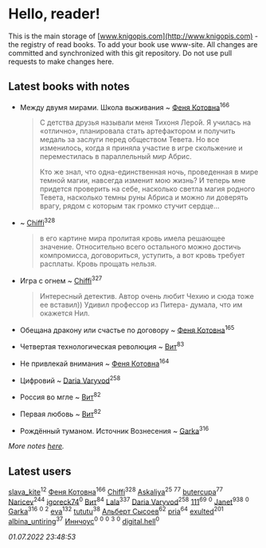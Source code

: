 # Hello, reader!
This is the main storage of [www.knigopis.com](http://www.knigopis.com) - the registry of read books.
To add your book use www-site. All changes are committed and synchronized with this git repository.
Do not use pull requests to make changes here.


## Latest books with notes
* Между двумя мирами. Школа выживания ~ [Феня Котовна](users/109/109746193906459706720-google)<sup>166</sup>
    > С детства друзья называли меня Тихоня Леро́й. Я училась на «отлично», планировала стать артефактором и получить медаль за заслуги перед обществом Тевета. Но все изменилось, когда я приняла участие в игре скольжение и переместилась в параллельный мир Абрис.
    > 
    > Кто же знал, что одна-единственная ночь, проведенная в мире темной магии, навсегда изменит мою жизнь? И теперь мне придется проверить на себе, насколько светла магия родного Тевета, насколько темны руны Абриса и можно ли доверять врагу, рядом с которым так громко стучит сердце…

*  ~ [Chiffi](users/105/105831994080785626680-google)<sup>328</sup>
    > в его картине мира пролитая кровь имела решающее значение. Относительно всего остального можно достичь компромисса, договориться, уступить, а вот кровь требует расплаты. Кровь прощать нельзя.

* Игра с огнем ~ [Chiffi](users/105/105831994080785626680-google)<sup>327</sup>
    > Интересный детектив. Автор очень любит Чехию и сюда тоже ее вставил)) Удивил профессор из Питера- думала, что им окажется Нил.

* Обещана дракону или счастье по договору ~ [Феня Котовна](users/109/109746193906459706720-google)<sup>165</sup>

* Четвертая технологическая революция ~ [Вит](users/300/300273923-vkontakte)<sup>83</sup>

* Не привлекай внимания ~ [Феня Котовна](users/109/109746193906459706720-google)<sup>164</sup>

* Цифровий ~ [Daria Varyvod](users/829/829893410524253-facebook)<sup>258</sup>

* Россия во мгле ~ [Вит](users/300/300273923-vkontakte)<sup>82</sup>

* Первая любовь ~ [Вит](users/300/300273923-vkontakte)<sup>82</sup>

* Рождённый туманом. Источник Вознесения ~ [Garka](users/115/115753719718250012620-google)<sup>316</sup>


_More notes [here](latest_books_with_notes.md)._


## Latest users
[slava_kite](users/134/134671934-vkontakte)<sup>12</sup> 
[Феня Котовна](users/109/109746193906459706720-google)<sup>166</sup> 
[Chiffi](users/105/105831994080785626680-google)<sup>328</sup> 
[Askaliya](users/326/326783541-vkontakte)<sup>25</sup> 
[](users/153/1537586159620888-facebook)<sup>77</sup> 
[butercupa](users/193/193697993-vkontakte)<sup>77</sup> 
[Naricev](users/107/107090515204537133928-google)<sup>244</sup> 
[igoreck74](users/196/19636499-vkontakte)<sup>0</sup> 
[Вит](users/300/300273923-vkontakte)<sup>84</sup> 
[Lala](users/761/76187635-vkontakte)<sup>337</sup> 
[Daria Varyvod](users/829/829893410524253-facebook)<sup>258</sup> 
[111](users/309/309238388536274478-mailru)<sup>69</sup> 
[](users/262/26220924-yandex)<sup>0</sup> 
[Janet](users/108/108113656204404967440-google)<sup>938</sup> 
[](users/220/2203011-vkontakte)<sup>0</sup> 
[Garka](users/115/115753719718250012620-google)<sup>316</sup> 
[](users/108/108992088462396254260-google)<sup>0</sup> 
[](users/100/100097069456712612136-google)<sup>2</sup> 
[eva](users/111/111656270551033014778-google)<sup>132</sup> 
[tututu](users/135/135685382-vkontakte)<sup>38</sup> 
[Альберт Сысоев](users/474/47446642-vkontakte)<sup>62</sup> 
[pria](users/128/128917939-vkontakte)<sup>64</sup> 
[exulted](users/100/100599204551896265722-google)<sup>201</sup> 
[albina_untiring](users/257/2579695-vkontakte)<sup>37</sup> 
[Иннчоус](users/584/584548489-vkontakte)<sup>0</sup> 
[](users/113/113308925972173799436-google)<sup>0</sup> 
[](users/100/10038681-vkontakte)<sup>0</sup> 
[](users/115/115058436318443463985-google)<sup>3</sup> 
[](users/106/106089272412244528912-google)<sup>0</sup> 
[digital.hell](users/408/408598507-yandex)<sup>0</sup> 


_01.07.2022 23:48:53_

